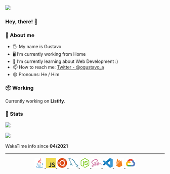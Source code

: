 ![](https://komarev.com/ghpvc/?username=SrPattif&style=for-the-badge)

### Hey, there! 👋

### 🐬 About me

- 🖐️ My name is Gustavo
- 🖥️ I’m currently working from Home
- 🌱 I’m currently learning about Web Development :)
- 📫 How to reach me: [Twitter - @ogustavo_a](https://twitter.com/ogustavo_a)
- 😄 Pronouns: He / Him

### 📦 Working
Currently working on <b>Listify</b>.

### 🔮 Stats

 <!--
<p>
<img src="https://github-readme-streak-stats.herokuapp.com/?user=SrPattif&theme=blueberry" alt="SrPattif"/>
</p>
-->
 <!--
<p>
<img src="https://github-readme-stats.vercel.app/api?username=SrPattif&count_private=true&show_icons=true&theme=blueberry" width=54% height="204px"/>
</p>
-->
<p>
<img src="https://github-readme-stats.vercel.app/api/wakatime?username=SrPattif&theme=blueberry" height="250px"/>
</p>
<p>
<img src="https://wakatime.com/badge/user/c0ee8f9f-ed06-4ce4-8839-296a12dd152a.svg"/>
</p>
WakaTime info since <b>04/2021</b>


---

<p float="left" align="center">
  <a href="https://github.com/SrPattif">
    <img src="https://github.com/devicons/devicon/blob/master/icons/java/java-original.svg" width="32px" height="32px"/>
    <img src="https://github.com/devicons/devicon/blob/master/icons/javascript/javascript-original.svg" width="32px" height="32px"/>
    <img src="https://github.com/devicons/devicon/blob/master/icons/ubuntu/ubuntu-plain.svg" width="32px" height="32px"/>
    <img src="https://github.com/devicons/devicon/blob/master/icons/mysql/mysql-original.svg" width="32px" height="32px"/>
    <img src="https://github.com/devicons/devicon/blob/master/icons/nodejs/nodejs-original.svg" width="32px" height="32px"/>
    <img src="https://github.com/devicons/devicon/blob/master/icons/sass/sass-original.svg" width="32px" height="32px"/>
    <img src="https://github.com/devicons/devicon/blob/master/icons/vscode/vscode-original.svg" width="32px" height="32px"/>
    <img src="https://github.com/devicons/devicon/blob/master/icons/firebase/firebase-plain.svg" width="32px" height="32px"/>
    <img src="https://github.com/devicons/devicon/blob/master/icons/googlecloud/googlecloud-original.svg" width="32px" height="32px"/>  
  </a>
</p>
